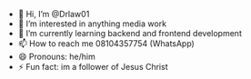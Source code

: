 - 👋 Hi, I’m @Drlaw01
- 👀 I’m interested in anything media work
- 🌱 I’m currently learning backend and frontend development
- 📫 How to reach me 08104357754 (WhatsApp)
- 😄 Pronouns: he/him
- ⚡ Fun fact: im a follower of Jesus Christ

<!---
Drlaw01/Drlaw01 is a ✨ special ✨ repository because its `README.md` (this file) appears on your GitHub profile.
You can click the Preview link to take a look at your changes.
--->
